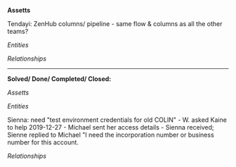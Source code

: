 **Assetts**

 Tendayi: ZenHub columns/ pipeline - same flow & columns as all the other teams?



*Entities*


     

*Relationships*




----

**Solved/ Done/ Completed/ Closed:**

*Assetts*



*Entities*

Sienna: need "test environment credentials for old COLIN" - W. asked Kaine to help 2019-12-27 
     - Michael sent her access details - Sienna received; Sienne replied to Michael "I need the incorporation number or business number for this account.


*Relationships*
